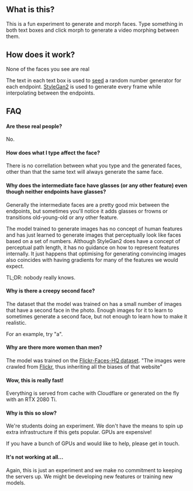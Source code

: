 ## What is this?
This is a fun experiment to generate and morph faces.
Type something in both text boxes and click morph to generate a video morphing between them.

## How does it work?
None of the faces you see are real

The text in each text box is used to [seed](https://en.wikipedia.org/wiki/Random_seed) a random number generator
for each endpoint. [StyleGan2](https://github.com/NVlabs/stylegan2) is used to generate every frame while interpolating
between the endpoints.

<!-- To make the start face, the text in the first text box is [hashed](https://en.wikipedia.org/wiki/Hash_function)
to essentially turn it into a large number. The hash value is then
used as the [seed](https://en.wikipedia.org/wiki/Random_seed) for a random number generator,
and a list of 512 pseudo-random numbers are generated.

[StyleGan2](https://github.com/NVlabs/stylegan2)
is used to generate all images.
Something about stylegan, checkface, interpolation, and a link to more detailed explaination
The more jargon and buzz words the better (not) -->

## FAQ

#### Are these real people?
No.

#### How does what I type affect the face?
There is no correllation between what you type and the generated faces, other than that the same text will always generate the same face.

#### Why does the intermediate face have glasses (or any other feature) even though neither endpoints have glasses?
Generally the intermediate faces are a pretty good mix between the endpoints, but sometimes you'll notice it adds
glasses or frowns or transitions old-young-old or any other feature.

The model trained to generate images has no concept of human features and has just learned to generate images that
perceptually look like faces based on a set of numbers. Although StyleGan2 does have a concept of perceptual path length,
it has no guidance on how to represent features internally. It just happens that optimising for generating convincing images
also coincides with having gradients for many of the features we would expect.

TL;DR: nobody really knows.

#### Why is there a creepy second face?
The dataset that the model was trained on has a small number of images that have a second face in the photo.
Enough images for it to learn to sometimes generate a second face, but not enough to learn how to make it realistic.

For an example, try "a".

#### Why are there more women than men?
The model was trained on the [Flickr-Faces-HQ dataset](https://github.com/NVlabs/ffhq-dataset).
"The images were crawled from [Flickr](https://www.flickr.com/), thus inheriting all the biases of that website"

#### Wow, this is really fast!
Everything is served from cache with Cloudflare or generated on the fly with an RTX 2080 Ti.

#### Why is this so slow?
We're students doing an experiment. We don't have the means to spin up extra infrastructure if this gets popular.
GPUs are expensive!

If you have a bunch of GPUs and would like to help, please get in touch.

#### It's not working at all...
Again, this is just an experiment and we make no commitment to keeping the servers up. We might be developing new features
or training new models. 